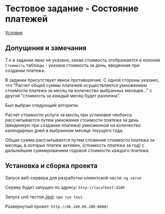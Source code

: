 # Тестовое задание - Состояние платежей

[Условие](https://docs.google.com/document/d/12bnOBd6HSIm__tB9yUL06f4sJJiVRm0VTPZ1PSLf0fw/edit)

## Допущения и замечания

Т.к в задании явно не указано, какая стоимость отображается в колонке `Стоимость` таблицы - указана стоимость за день, введенная при создании платежа.

В задании присутствует явное противоречие. С одной стороны указано, что "Расчет общей суммы платежей осуществляется умножением стоимости платежа за месяц на количество выбранных месяцев..." с другой "стоимость за каждый месяц будет различна".

Был выбран следующий алгоритм.

Расчет стоимости услуги за месяц при установки чекбокса рассчитывается путем умножения стоимости платежа за день (введенную при создании платежа) умноженной на количество календарных дней в выбранном месяце текущего года.

Общая сумма рассчитывается путем сложения стоимости платежа за месяцы, в которых платеж активен, (стоимость платежа за год) с дальнейшим суммированием годовой стоимости каждого платежа.

## Установка и сборка проекта

Запуск веб-сервера для разработки клиентской части: `ng serve`

Сервер будет запущен по адресу: `http://localhost:4200`

Запуск unit тестов [Jest](https://github.com/facebook/jest): `npm run test`.

Развернутый проект: `http://46.149.80.200:8080/`

